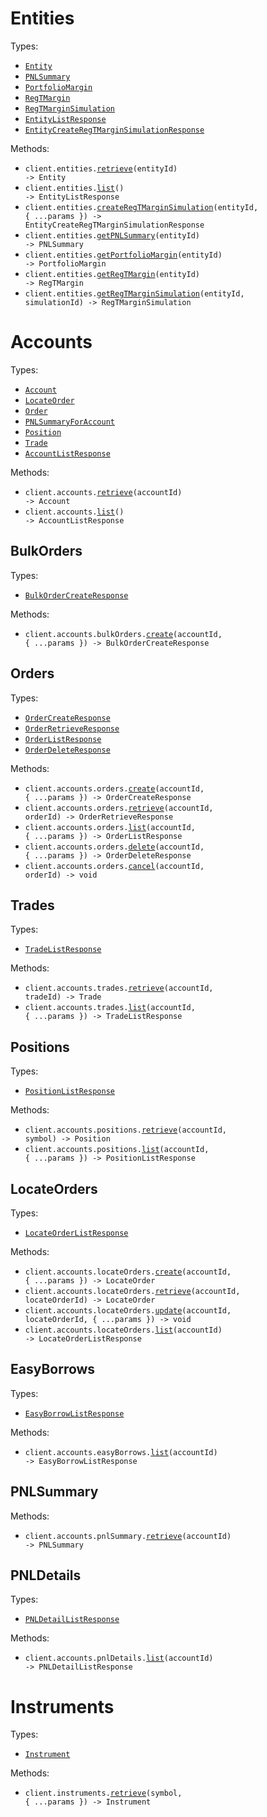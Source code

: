 # Entities

Types:

- <code><a href="./src/resources/entities.ts">Entity</a></code>
- <code><a href="./src/resources/entities.ts">PNLSummary</a></code>
- <code><a href="./src/resources/entities.ts">PortfolioMargin</a></code>
- <code><a href="./src/resources/entities.ts">RegTMargin</a></code>
- <code><a href="./src/resources/entities.ts">RegTMarginSimulation</a></code>
- <code><a href="./src/resources/entities.ts">EntityListResponse</a></code>
- <code><a href="./src/resources/entities.ts">EntityCreateRegTMarginSimulationResponse</a></code>

Methods:

- <code title="get /entities/{entity_id}">client.entities.<a href="./src/resources/entities.ts">retrieve</a>(entityId) -> Entity</code>
- <code title="get /entities">client.entities.<a href="./src/resources/entities.ts">list</a>() -> EntityListResponse</code>
- <code title="post /entities/{entity_id}/regt-margin-simulations">client.entities.<a href="./src/resources/entities.ts">createRegTMarginSimulation</a>(entityId, { ...params }) -> EntityCreateRegTMarginSimulationResponse</code>
- <code title="get /entities/{entity_id}/pnl-summary">client.entities.<a href="./src/resources/entities.ts">getPNLSummary</a>(entityId) -> PNLSummary</code>
- <code title="get /entities/{entity_id}/portfolio-margin">client.entities.<a href="./src/resources/entities.ts">getPortfolioMargin</a>(entityId) -> PortfolioMargin</code>
- <code title="get /entities/{entity_id}/regt-margin">client.entities.<a href="./src/resources/entities.ts">getRegTMargin</a>(entityId) -> RegTMargin</code>
- <code title="get /entities/{entity_id}/regt-margin-simulations/{simulation_id}">client.entities.<a href="./src/resources/entities.ts">getRegTMarginSimulation</a>(entityId, simulationId) -> RegTMarginSimulation</code>

# Accounts

Types:

- <code><a href="./src/resources/accounts/accounts.ts">Account</a></code>
- <code><a href="./src/resources/accounts/accounts.ts">LocateOrder</a></code>
- <code><a href="./src/resources/accounts/accounts.ts">Order</a></code>
- <code><a href="./src/resources/accounts/accounts.ts">PNLSummaryForAccount</a></code>
- <code><a href="./src/resources/accounts/accounts.ts">Position</a></code>
- <code><a href="./src/resources/accounts/accounts.ts">Trade</a></code>
- <code><a href="./src/resources/accounts/accounts.ts">AccountListResponse</a></code>

Methods:

- <code title="get /accounts/{account_id}">client.accounts.<a href="./src/resources/accounts/accounts.ts">retrieve</a>(accountId) -> Account</code>
- <code title="get /accounts">client.accounts.<a href="./src/resources/accounts/accounts.ts">list</a>() -> AccountListResponse</code>

## BulkOrders

Types:

- <code><a href="./src/resources/accounts/bulk-orders.ts">BulkOrderCreateResponse</a></code>

Methods:

- <code title="post /accounts/{account_id}/bulk-orders">client.accounts.bulkOrders.<a href="./src/resources/accounts/bulk-orders.ts">create</a>(accountId, { ...params }) -> BulkOrderCreateResponse</code>

## Orders

Types:

- <code><a href="./src/resources/accounts/orders.ts">OrderCreateResponse</a></code>
- <code><a href="./src/resources/accounts/orders.ts">OrderRetrieveResponse</a></code>
- <code><a href="./src/resources/accounts/orders.ts">OrderListResponse</a></code>
- <code><a href="./src/resources/accounts/orders.ts">OrderDeleteResponse</a></code>

Methods:

- <code title="post /accounts/{account_id}/orders">client.accounts.orders.<a href="./src/resources/accounts/orders.ts">create</a>(accountId, { ...params }) -> OrderCreateResponse</code>
- <code title="get /accounts/{account_id}/orders/{order_id}">client.accounts.orders.<a href="./src/resources/accounts/orders.ts">retrieve</a>(accountId, orderId) -> OrderRetrieveResponse</code>
- <code title="get /accounts/{account_id}/orders">client.accounts.orders.<a href="./src/resources/accounts/orders.ts">list</a>(accountId, { ...params }) -> OrderListResponse</code>
- <code title="delete /accounts/{account_id}/orders">client.accounts.orders.<a href="./src/resources/accounts/orders.ts">delete</a>(accountId, { ...params }) -> OrderDeleteResponse</code>
- <code title="delete /accounts/{account_id}/orders/{order_id}">client.accounts.orders.<a href="./src/resources/accounts/orders.ts">cancel</a>(accountId, orderId) -> void</code>

## Trades

Types:

- <code><a href="./src/resources/accounts/trades.ts">TradeListResponse</a></code>

Methods:

- <code title="get /accounts/{account_id}/trades/{trade_id}">client.accounts.trades.<a href="./src/resources/accounts/trades.ts">retrieve</a>(accountId, tradeId) -> Trade</code>
- <code title="get /accounts/{account_id}/trades">client.accounts.trades.<a href="./src/resources/accounts/trades.ts">list</a>(accountId, { ...params }) -> TradeListResponse</code>

## Positions

Types:

- <code><a href="./src/resources/accounts/positions.ts">PositionListResponse</a></code>

Methods:

- <code title="get /accounts/{account_id}/positions/{symbol}">client.accounts.positions.<a href="./src/resources/accounts/positions.ts">retrieve</a>(accountId, symbol) -> Position</code>
- <code title="get /accounts/{account_id}/positions">client.accounts.positions.<a href="./src/resources/accounts/positions.ts">list</a>(accountId, { ...params }) -> PositionListResponse</code>

## LocateOrders

Types:

- <code><a href="./src/resources/accounts/locate-orders.ts">LocateOrderListResponse</a></code>

Methods:

- <code title="post /accounts/{account_id}/locate-orders">client.accounts.locateOrders.<a href="./src/resources/accounts/locate-orders.ts">create</a>(accountId, { ...params }) -> LocateOrder</code>
- <code title="get /accounts/{account_id}/locate-orders/{locate_order_id}">client.accounts.locateOrders.<a href="./src/resources/accounts/locate-orders.ts">retrieve</a>(accountId, locateOrderId) -> LocateOrder</code>
- <code title="patch /accounts/{account_id}/locate-orders/{locate_order_id}">client.accounts.locateOrders.<a href="./src/resources/accounts/locate-orders.ts">update</a>(accountId, locateOrderId, { ...params }) -> void</code>
- <code title="get /accounts/{account_id}/locate-orders">client.accounts.locateOrders.<a href="./src/resources/accounts/locate-orders.ts">list</a>(accountId) -> LocateOrderListResponse</code>

## EasyBorrows

Types:

- <code><a href="./src/resources/accounts/easy-borrows.ts">EasyBorrowListResponse</a></code>

Methods:

- <code title="get /accounts/{account_id}/easy-borrows">client.accounts.easyBorrows.<a href="./src/resources/accounts/easy-borrows.ts">list</a>(accountId) -> EasyBorrowListResponse</code>

## PNLSummary

Methods:

- <code title="get /accounts/{account_id}/pnl-summary">client.accounts.pnlSummary.<a href="./src/resources/accounts/pnl-summary.ts">retrieve</a>(accountId) -> PNLSummary</code>

## PNLDetails

Types:

- <code><a href="./src/resources/accounts/pnl-details.ts">PNLDetailListResponse</a></code>

Methods:

- <code title="get /accounts/{account_id}/pnl-details">client.accounts.pnlDetails.<a href="./src/resources/accounts/pnl-details.ts">list</a>(accountId) -> PNLDetailListResponse</code>

# Instruments

Types:

- <code><a href="./src/resources/instruments.ts">Instrument</a></code>

Methods:

- <code title="get /instruments/{symbol}">client.instruments.<a href="./src/resources/instruments.ts">retrieve</a>(symbol, { ...params }) -> Instrument</code>
